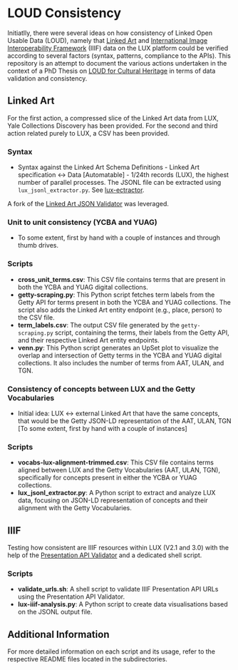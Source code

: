 # LOUD Consistency

Initiatlly, there were several ideas on how consistency of Linked Open Usable Data (LOUD), namely that [Linked Art](https://linked.art) and [International Image Interoperability Framework](https://iiif.io) (IIIF) data on the LUX platform could be verified according to several factors (syntax, patterns, compliance to the APIs). This repository is an attempt to document the various actions undertaken in the context of a PhD Thesis on [LOUD for Cultural Heritage](https://phd.julsraemy.ch) in terms of data validation and consistency.

## Linked Art

For the first action, a compressed slice of the Linked Art data from LUX, Yale Collections Discovery has been provided. For the second and third action related purely to LUX, a CSV has been provided.

### Syntax

- Syntax against the Linked Art Schema Definitions - Linked Art specification <-> Data [Automatable] - 1/24th records (LUX), the highest number of parallel processes. The JSONL file can be extracted using `lux_jsonl_extractor.py`. See [lux-ectractor](lux-extractor/README.md).

A fork of the [Linked Art JSON Validator](https://github.com/julsraemy/json-validator) was leveraged.

### Unit to unit consistency (YCBA and YUAG)

- To some extent, first by hand with a couple of instances and through thumb drives.

### Scripts

- **cross_unit_terms.csv**: This CSV file contains terms that are present in both the YCBA and YUAG digital collections.
- **getty-scraping.py**: This Python script fetches term labels from the Getty API for terms present in both the YCBA and YUAG collections. The script also adds the Linked Art entity endpoint (e.g., place, person) to the CSV file.
- **term_labels.csv**: The output CSV file generated by the `getty-scraping.py` script, containing the terms, their labels from the Getty API, and their respective Linked Art entity endpoints.
- **venn.py**: This Python script generates an UpSet plot to visualize the overlap and intersection of Getty terms in the YCBA and YUAG digital collections. It also includes the number of terms from AAT, ULAN, and TGN.

### Consistency of concepts between LUX and the Getty Vocabularies 

- Initial idea: LUX <-> external Linked Art that have the same concepts, that would be the Getty JSON-LD representation of the AAT, ULAN, TGN [To some extent, first by hand with a couple of instances]

### Scripts

- **vocabs-lux-alignment-trimmed.csv**: This CSV file contains terms aligned between LUX and the Getty Vocabularies (AAT, ULAN, TGN), specifically for concepts present in either the YCBA or YUAG collections.
- **lux_jsonl_extractor.py**: A Python script to extract and analyze LUX data, focusing on JSON-LD representation of concepts and their alignment with the Getty Vocabularies.

## IIIF

Testing how consistent are IIIF resources within LUX (V2.1 and 3.0) with the help of the [Presentation API Validator](https://presentation-validator.iiif.io/) and a dedicated shell script. 

### Scripts

- **validate_urls.sh**: A shell script to validate IIIF Presentation API URLs using the Presentation API Validator.
- **lux-iiif-analysis.py**: A Python script to create data visualisations based on the JSONL output file.

## Additional Information

For more detailed information on each script and its usage, refer to the respective README files located in the subdirectories.
